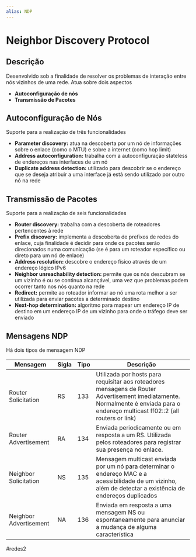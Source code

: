 ```yaml
---
alias: NDP
---
```


# Neighbor Discovery Protocol

## Descrição

Desenvolvido sob a finalidade de resolver os problemas de interação entre nós vizinhos de uma rede. Atua sobre dois aspectos

- **Autoconfiguração de nós**
- **Transmissão de Pacotes**

## Autoconfiguração de Nós

Suporte para a realização de três funcionalidades

- **Parameter discovery:** atua na descoberta por um nó de informações sobre o enlace (como o MTU) e sobre a internet (como hop limit)
- **Address autoconfiguration:** trabalha com a autoconfiguração stateless de endereços nas interfaces de um nó
- **Duplicate address detection:** utilizado para descobrir se o endereço que se deseja atribuir a uma interface já está sendo utilizado por outro nó na rede

## Transmissão de Pacotes

Suporte para a realização de seis funcionalidades

- **Router discovery:** trabalha com a descoberta de roteadores pertencentes à rede
- **Prefix discovery:** implementa a descoberta de prefixos de redes do enlace, cuja finalidade é decidir para onde os pacotes serão direcionados numa comunicação (se é para um roteador específico ou direto para um nó de enlace)
- **Address resolution:** descobre o endereço físico através de um endereço lógico IPv6
- **Neighbor unreachability detection:** permite que os nós descubram se um vizinho é ou se continua alcançável, uma vez que problemas podem ocorrer tanto nos nós quanto na rede
- **Redirect:** permite ao roteador informar ao nó uma rota melhor a ser utilizada para enviar pacotes a determinado destino
- **Next-hop determination:** algoritmo para mapear um endereço IP de destino em um endereço IP de um vizinho para onde o tráfego deve ser enviado

## Mensagens NDP

Há dois tipos de mensagem NDP

| Mensagem               | Sigla | Tipo | Descrição                                                                                                                                                                         |
| ---------------------- | ----- | ---- | --------------------------------------------------------------------------------------------------------------------------------------------------------------------------------- |
| Router Solicitation    | RS    | 133  | Utilizada por hosts para requisitar aos roteadores mensagens de Router Advertisement imediatamente. Normalmente é enviada para o endereço multicast ff02::2 (all routers or link) |
| Router Advertisement   | RA    | 134  | Enviada periodicamente ou em resposta a um RS. Utilizada pelos roteadores para registrar sua presença no enlace.                                                                  |
| Neighbor Solicitation  | NS    | 135  | Mensagem multicast enviada por um nó para determinar o endereço MAC e a acessibilidade de um vizinho, além de detectar a existência de endereços duplicados                       |
| Neighbor Advertisement | NA    | 136  | Enviada em resposta a uma mensagem NS ou espontaneamente para anunciar a mudança de alguma característica                                                                                                                                                                                   |


#redes2

